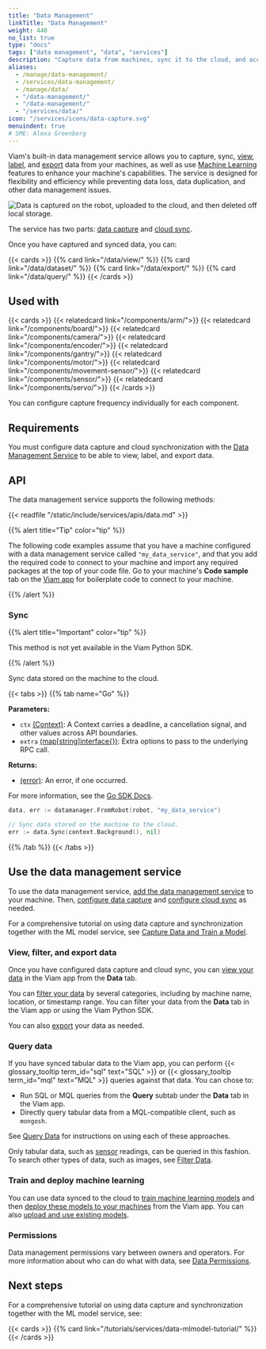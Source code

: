 ```yaml
---
title: "Data Management"
linkTitle: "Data Management"
weight: 440
no_list: true
type: "docs"
tags: ["data management", "data", "services"]
description: "Capture data from machines, sync it to the cloud, and access it and train image classification and object detection models on the data."
aliases:
  - /manage/data-management/
  - /services/data-management/
  - /manage/data/
  - "/data-management/"
  - "/data-management/"
  - "/services/data/"
icon: "/services/icons/data-capture.svg"
menuindent: true
# SME: Alexa Greenberg
---
```


Viam's built-in data management service allows you to capture, sync, [view](view/), [label](dataset/), and [export](export/) data from your machines, as well as use [Machine Learning](/ml/) features to enhance your machine's capabilities.
The service is designed for flexibility and efficiency while preventing data loss, data duplication, and other data management issues.

![Data is captured on the robot, uploaded to the cloud, and then deleted off local storage.](/data/data_management.png)

The service has two parts: [data capture](/data/capture/) and [cloud sync](/data/cloud-sync/).

Once you have captured and synced data, you can:

{{< cards >}}
{{% card link="/data/view/" %}}
{{% card link="/data/dataset/" %}}
{{% card link="/data/export/" %}}
{{% card link="/data/query/" %}}
{{< /cards >}}

## Used with

{{< cards >}}
{{< relatedcard link="/components/arm/">}}
{{< relatedcard link="/components/board/">}}
{{< relatedcard link="/components/camera/">}}
{{< relatedcard link="/components/encoder/">}}
{{< relatedcard link="/components/gantry/">}}
{{< relatedcard link="/components/motor/">}}
{{< relatedcard link="/components/movement-sensor/">}}
{{< relatedcard link="/components/sensor/">}}
{{< relatedcard link="/components/servo/">}}
{{< /cards >}}

You can configure capture frequency individually for each component.

## Requirements

You must configure data capture and cloud synchronization with the [Data Management Service](/data/) to be able to view, label, and export data.

## API

The data management service supports the following methods:

{{< readfile "/static/include/services/apis/data.md" >}}

{{% alert title="Tip" color="tip" %}}

The following code examples assume that you have a machine configured with a data management service called `"my_data_service"`, and that you add the required code to connect to your machine and import any required packages at the top of your code file.
Go to your machine's **Code sample** tab on the [Viam app](https://app.viam.com) for boilerplate code to connect to your machine.

{{% /alert %}}

### Sync

{{% alert title="Important" color="tip" %}}

This method is not yet available in the Viam Python SDK.

{{% /alert %}}

Sync data stored on the machine to the cloud.

{{< tabs >}}
{{% tab name="Go" %}}

**Parameters:**

- `ctx` [(Context)](https://pkg.go.dev/context): A Context carries a deadline, a cancellation signal, and other values across API boundaries.
- `extra` [(map\[string\]interface{})](https://go.dev/blog/maps): Extra options to pass to the underlying RPC call.

**Returns:**

- [(error)](https://pkg.go.dev/builtin#error): An error, if one occurred.

For more information, see the [Go SDK Docs](https://pkg.go.dev/go.viam.com/rdk/services/datamanager).

```go {class="line-numbers linkable-line-numbers"}
data, err := datamanager.FromRobot(robot, "my_data_service")

// Sync data stored on the machine to the cloud.
err := data.Sync(context.Background(), nil)
```

{{% /tab %}}
{{< /tabs >}}

## Use the data management service

To use the data management service, [add the data management service](/data/capture/#add-the-data-management-service) to your machine.
Then, [configure data capture](/data/capture/) and [configure cloud sync](/data/cloud-sync/) as needed.

For a comprehensive tutorial on using data capture and synchronization together with the ML model service, see [Capture Data and Train a Model](/tutorials/services/data-mlmodel-tutorial/).

### View, filter, and export data

Once you have configured data capture and cloud sync, you can [view your data](/data/view/) in the Viam app from the **Data** tab.

You can [filter your data](/data/view/#filter-data) by several categories, including by machine name, location, or timestamp range.
You can filter your data from the **Data** tab in the Viam app or using the Viam Python SDK.

You can also [export](/data/export/) your data as needed.

### Query data

If you have synced tabular data to the Viam app, you can perform {{< glossary_tooltip term_id="sql" text="SQL" >}} or {{< glossary_tooltip term_id="mql" text="MQL" >}} queries against that data.
You can chose to:

- Run SQL or MQL queries from the **Query** subtab under the **Data** tab in the Viam app.
- Directly query tabular data from a MQL-compatible client, such as `mongosh`.

See [Query Data](/data/query/) for instructions on using each of these approaches.

Only tabular data, such as [sensor](/components/sensor/) readings, can be queried in this fashion.
To search other types of data, such as images, see [Filter Data](/data/view/#filter-data).

### Train and deploy machine learning

You can use data synced to the cloud to [train machine learning models](/ml/train-model/) and then [deploy these models to your machines](/ml/) from the Viam app.
You can also [upload and use existing models](/ml/upload-model/).

### Permissions

Data management permissions vary between owners and operators.
For more information about who can do what with data, see [Data Permissions](/fleet/rbac/#data-and-machine-learning).

## Next steps

For a comprehensive tutorial on using data capture and synchronization together with the ML model service, see:

{{< cards >}}
{{% card link="/tutorials/services/data-mlmodel-tutorial/" %}}
{{< /cards >}}
